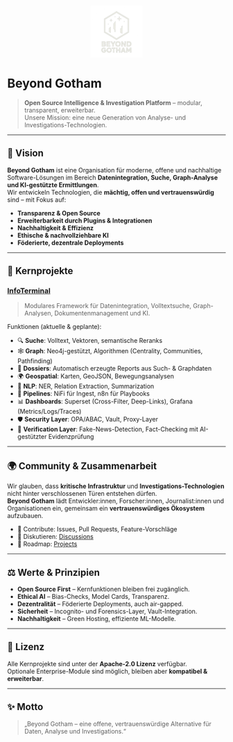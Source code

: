 <p align="center">
  <img src="assets/logo.png" alt="Beyond Gotham Logo" width="120"/>
</p>

# Beyond Gotham

> **Open Source Intelligence & Investigation Platform** – modular, transparent, erweiterbar.  
> Unsere Mission: eine neue Generation von Analyse- und Investigations-Technologien.

---

## 🚀 Vision

**Beyond Gotham** ist eine Organisation für moderne, offene und nachhaltige Software-Lösungen im Bereich **Datenintegration, Suche, Graph-Analyse und KI-gestützte Ermittlungen**.  
Wir entwickeln Technologien, die **mächtig, offen und vertrauenswürdig** sind – mit Fokus auf:

- **Transparenz & Open Source**  
- **Erweiterbarkeit durch Plugins & Integrationen**  
- **Nachhaltigkeit & Effizienz**  
- **Ethische & nachvollziehbare KI**  
- **Föderierte, dezentrale Deployments**

---

## 🧩 Kernprojekte

### [InfoTerminal](https://github.com/Beyond-Gotham/InfoTerminal)  
> Modulares Framework für Datenintegration, Volltextsuche, Graph-Analysen, Dokumentenmanagement und KI.

Funktionen (aktuelle & geplante):
- 🔍 **Suche**: Volltext, Vektoren, semantische Reranks  
- 🕸 **Graph**: Neo4j-gestützt, Algorithmen (Centrality, Communities, Pathfinding)  
- 📄 **Dossiers**: Automatisch erzeugte Reports aus Such- & Graphdaten  
- 🌍 **Geospatial**: Karten, GeoJSON, Bewegungsanalysen  
- 🧠 **NLP**: NER, Relation Extraction, Summarization  
- 📡 **Pipelines**: NiFi für Ingest, n8n für Playbooks  
- 📊 **Dashboards**: Superset (Cross-Filter, Deep-Links), Grafana (Metrics/Logs/Traces)  
- 🛡 **Security Layer**: OPA/ABAC, Vault, Proxy-Layer  
- 🔎 **Verification Layer**: Fake-News-Detection, Fact-Checking mit AI-gestützter Evidenzprüfung  

---

## 🌍 Community & Zusammenarbeit

Wir glauben, dass **kritische Infrastruktur** und **Investigations-Technologien** nicht hinter verschlossenen Türen entstehen dürfen.  
**Beyond Gotham** lädt Entwickler:innen, Forscher:innen, Journalist:innen und Organisationen ein, gemeinsam ein **vertrauenswürdiges Ökosystem** aufzubauen.

- 🤝 Contribute: Issues, Pull Requests, Feature-Vorschläge  
- 💬 Diskutieren: [Discussions](https://github.com/orgs/Beyond-Gotham/discussions)  
- 📑 Roadmap: [Projects](https://github.com/orgs/Beyond-Gotham/projects)  

---

## ⚖️ Werte & Prinzipien

- **Open Source First** – Kernfunktionen bleiben frei zugänglich.  
- **Ethical AI** – Bias-Checks, Model Cards, Transparenz.  
- **Dezentralität** – Föderierte Deployments, auch air-gapped.  
- **Sicherheit** – Incognito- und Forensics-Layer, Vault-Integration.  
- **Nachhaltigkeit** – Green Hosting, effiziente ML-Modelle.  

---

## 📜 Lizenz

Alle Kernprojekte sind unter der **Apache-2.0 Lizenz** verfügbar.  
Optionale Enterprise-Module sind möglich, bleiben aber **kompatibel & erweiterbar**.

---

## ✨ Motto

> „Beyond Gotham – eine offene, vertrauenswürdige Alternative für Daten, Analyse und Investigations.“  

